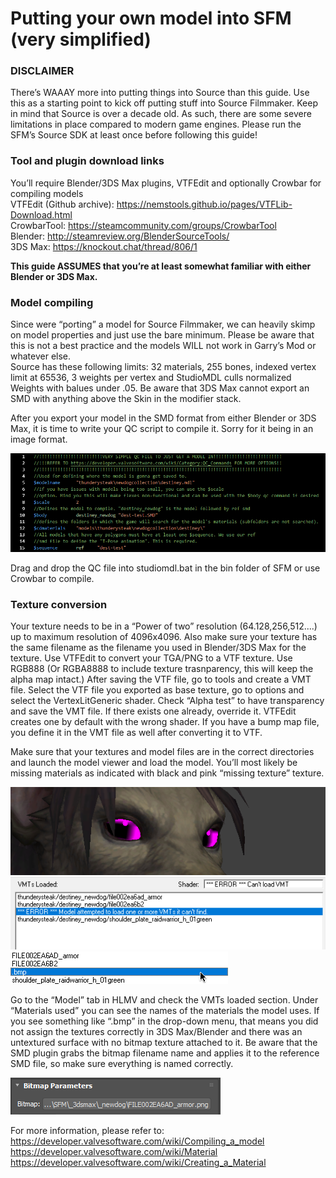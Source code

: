 # Putting your own model into SFM (very simplified)

### DISCLAIMER
There’s WAAAY more into putting things into Source than this guide. Use this as a starting point to kick off putting
stuff into Source Filmmaker. Keep in mind that Source is over a decade old. As such, there  are some severe limitations
 in place compared to modern game engines. Please run the SFM’s Source SDK at least once before following this guide!


### Tool and plugin download links
You’ll require Blender/3DS Max plugins, VTFEdit and optionally Crowbar for compiling models  
VTFEdit (Github archive): <https://nemstools.github.io/pages/VTFLib-Download.html>  
CrowbarTool: <https://steamcommunity.com/groups/CrowbarTool>  
Blender: <http://steamreview.org/BlenderSourceTools/>  
3DS Max: <https://knockout.chat/thread/806/1>  

**This guide ASSUMES that you’re at least somewhat familiar with either Blender or 3DS Max.**

### Model compiling
Since were “porting” a model for Source Filmmaker, we can heavily skimp on model properties and just use the bare minimum.
Please be aware that this is not a best practice and the models WILL not work in Garry’s Mod or whatever else.  
Source has these following limits: 32 materials, 255 bones, indexed vertex limit at 65536, 3 weights per vertex and StudioMDL culls normalized Weights with balues under .05. Be aware that 3DS Max cannot export an SMD with anything above the Skin in the modifier stack.


After you export your model in the SMD format from either Blender or 3DS Max, it is time to write your QC script to compile it. Sorry for it being in an image format.

![](/img/VSCodium_2019-10-18_16-37-06.png)


Drag and drop the QC file into studiomdl.bat in the bin folder of SFM or use Crowbar to compile.  

### Texture conversion

Your texture needs to be in a “Power of two” resolution (64.128,256,512....) up to maximum resolution of 4096x4096.
Also make sure your texture has the same filename as the filename you used in Blender/3DS Max for the texture.
Use VTFEdit to convert your TGA/PNG to a VTF texture. Use RGB888 (Or RGBA8888 to include texture trasnparency, this will keep
the alpha map intact.)  After saving the VTF file, go to tools and create a VMT file. Select the VTF file you exported as base texture,
go to options and select the VertexLitGeneric shader. Check “Alpha test” to have transparency and save the VMT file. If there exists 
one already, override it. VTFEdit creates one by default with the wrong shader. If you have a bump map file, you define it
in the VMT file as well after converting it to VTF.


Make sure that your textures and model files are in the correct directories and launch the model viewer and load the model.
You’ll most likely be missing materials as indicated with black and pink “missing texture” texture.

![](/img/hlmv_2019-10-18_17-14-14.png) 
![](/img/hlmv_2019-10-18_17-13-48.png) ![](/img/ce4825.png)

Go to the “Model” tab in HLMV and check the VMTs loaded section. Under “Materials used” you can see the names of the materials
the model uses. If you see something like “.bmp” in the drop-down menu, that means you did not assign the textures correctly
in 3DS Max/Blender and there was an untextured surface with no bitmap texture attached to it. Be aware that the SMD plugin grabs
the bitmap filename name and applies it to the reference SMD file, so make sure everything is named correctly.

![](/img/3dsmax_2019-10-18_17-25-29.png)


For more information, please refer to:  
<https://developer.valvesoftware.com/wiki/Compiling_a_model>  
<https://developer.valvesoftware.com/wiki/Material>  
<https://developer.valvesoftware.com/wiki/Creating_a_Material>  

